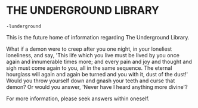 # THE UNDERGROUND LIBRARY

`-lunderground`

This is the future home of information regarding The Underground Library.


What if a demon were to creep after you one night, in your loneliest loneliness, and say, 'This life which you live must be lived by you once again and innumerable times more; and every pain and joy and thought and sigh must come again to you, all in the same sequence. The eternal hourglass will again and again be turned and you with it, dust of the dust!' Would you throw yourself down and gnash your teeth and curse that demon? Or would you answer, 'Never have I heard anything more divine'?

For more information, please seek answers within oneself.
